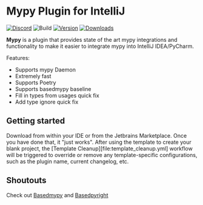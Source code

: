 # Mypy Plugin for IntelliJ

[![Discord](https://img.shields.io/discord/948915247073349673?logo=discord)](https://discord.gg/7y9upqPrk2)
![Build](https://github.com/KotlinIsland/mypy-intellij/workflows/Build/badge.svg)
[![Version](https://img.shields.io/jetbrains/plugin/v/23810.svg)](https://plugins.jetbrains.com/plugin/23810)
[![Downloads](https://img.shields.io/jetbrains/plugin/d/23810.svg)](https://plugins.jetbrains.com/plugin/23810)

<!-- Plugin description -->
**Mypy** is a plugin that provides state of the art mypy integrations and functionality to make it easier to integrate
mypy into IntelliJ IDEA/PyCharm.

Features:
- Supports mypy Daemon
- Extremely fast
- Supports Poetry
- Supports basedmypy baseline
- Fill in types from usages quick fix 
- Add type ignore quick fix

<!-- Plugin description end -->

## Getting started

Download from within your IDE or from the Jetbrains Marketplace. Once you have done that, it "just works".
After using the template to create your blank project, the [Template Cleanup][file:template_cleanup.yml] workflow will be triggered to override or remove any template-specific configurations, such as the plugin name, current changelog, etc.

## Shoutouts

Check out [Basedmypy](https://github.com/KotlinIsland/basedmypy) and [Basedpyright](https://github.com/DetachHead/basedpyright)
